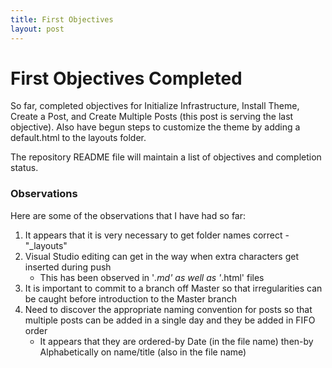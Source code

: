 ```yaml
---
title: First Objectives
layout: post
---
```


# First Objectives Completed

So far, completed objectives for Initialize Infrastructure, Install Theme, Create a Post, and Create Multiple Posts (this post is serving the last objective).  Also have begun steps to customize
the theme by adding a default.html to the layouts folder.

The repository README file will maintain a list of objectives and completion status.

### Observations

Here are some of the observations that I have had so far:
1. It appears that it is very necessary to get folder names correct - "_layouts"
2. Visual Studio editing can get in the way when extra characters get inserted during push
    - This has been observed in '*.md' as well as '*.html' files
3. It is important to commit to a branch off Master so that irregularities can be caught before introduction to the Master branch
4. Need to discover the appropriate naming convention for posts so that multiple posts can be added in a single day and they be added in FIFO order
    - It appears that they are ordered-by Date (in the file name) then-by Alphabetically on name/title (also in the file name)
